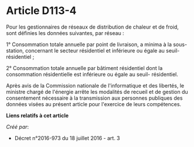 # Article D113-4

Pour les gestionnaires de réseaux de distribution de chaleur et de froid, sont définies les données suivantes, par réseau : 

1° Consommation totale annuelle par point de livraison, a minima à la sous-station, concernant le secteur résidentiel et
inférieure ou égale au seuil-résidentiel ; 

2° Consommation totale annuelle par bâtiment résidentiel dont la consommation résidentielle est inférieure ou égale au seuil-
résidentiel. 

Après avis de la Commission nationale de l'informatique et des libertés, le ministre chargé de l'énergie arrête les modalités
de recueil et de gestion du consentement nécessaire à la transmission aux personnes publiques des données visées au présent
article pour l'exercice de leurs compétences.

**Liens relatifs à cet article**

_Créé par_:

  - Décret n°2016-973 du 18 juillet 2016 - art. 3

